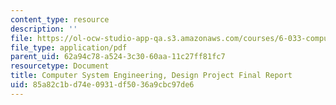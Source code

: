 ```yaml
---
content_type: resource
description: ''
file: https://ol-ocw-studio-app-qa.s3.amazonaws.com/courses/6-033-computer-system-engineering-spring-2018/85a82c1bd74e0931df5036a9cbc97de6_MIT6_033S18dpr.pdf
file_type: application/pdf
parent_uid: 62a94c78-a524-3c30-60aa-11c27ff81fc7
resourcetype: Document
title: Computer System Engineering, Design Project Final Report
uid: 85a82c1b-d74e-0931-df50-36a9cbc97de6
---
```

